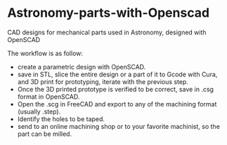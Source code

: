 # Astronomy-parts-with-Openscad
CAD designs for mechanical parts used in Astronomy, designed with OpenSCAD

The workflow is as follow:
- create a parametric design with OpenSCAD.
- save in STL, slice the entire design or a part of it to Gcode with Cura, and 3D print for prototyping, iterate with the previous step.
- Once the 3D printed prototype is verified to be correct, save in .csg format in OpenSCAD.
- Open the .scg in FreeCAD and export to any of the machining format (usually .step).
- Identify the holes to be taped. 
- send to an online machining shop or to your favorite machinist, so the part can be milled.

